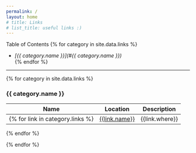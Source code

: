 ```yaml
---
permalink: /
layout: home
# title: Links
# list_title: useful links :)
---
```


Table of Contents
{% for category in site.data.links %}
* *[{{ category.name }}](#{{ category.name }})*   
{% endfor %}

***

{% for category in site.data.links %}

### {{ category.name }} <a name="{{ category.name }}">

| Name | Location | Description |
| --- | --- | --- |
{% for link in category.links %} | [{{link.name}}]({{link.url}}) | {{link.where}} | {{link.info}} |
{% endfor %}

{% endfor %}
